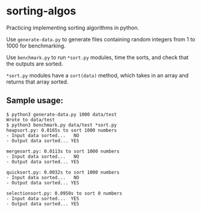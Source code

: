 sorting-algos
=============

Practicing implementing sorting algorithms in python.

Use `generate-data.py` to generate files containing random integers from 1 to 1000 for benchmarking.

Use `benchmark.py` to run `*sort.py` modules, time the sorts, and check that the outputs are sorted.

`*sort.py` modules have a `sort(data)` method, which takes in an array and returns that array sorted.

Sample usage:
------------

```
$ python3 generate-data.py 1000 data/test
Wrote to data/test
$ python3 benchmark.py data/test *sort.py
heapsort.py: 0.0165s to sort 1000 numbers
- Input data sorted...   NO
- Output data sorted... YES

mergesort.py: 0.0113s to sort 1000 numbers
- Input data sorted...   NO
- Output data sorted... YES

quicksort.py: 0.0032s to sort 1000 numbers
- Input data sorted...   NO
- Output data sorted... YES

selectionsort.py: 0.0950s to sort 0 numbers
- Input data sorted...  YES
- Output data sorted... YES

```
